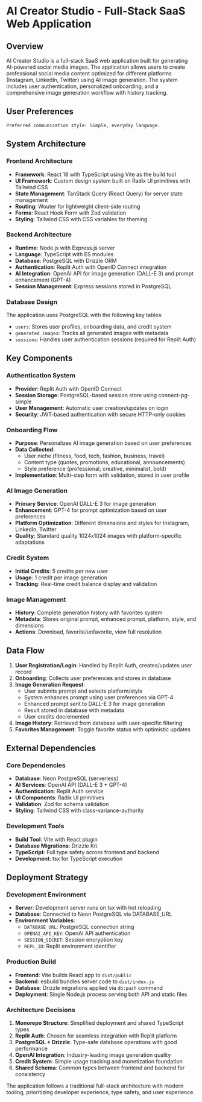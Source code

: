 # AI Creator Studio - Full-Stack SaaS Web Application

## Overview

AI Creator Studio is a full-stack SaaS web application built for generating AI-powered social media images. The application allows users to create professional social media content optimized for different platforms (Instagram, LinkedIn, Twitter) using AI image generation. The system includes user authentication, personalized onboarding, and a comprehensive image generation workflow with history tracking.

## User Preferences

```
Preferred communication style: Simple, everyday language.
```

## System Architecture

### Frontend Architecture
- **Framework**: React 18 with TypeScript using Vite as the build tool
- **UI Framework**: Custom design system built on Radix UI primitives with Tailwind CSS
- **State Management**: TanStack Query (React Query) for server state management
- **Routing**: Wouter for lightweight client-side routing
- **Forms**: React Hook Form with Zod validation
- **Styling**: Tailwind CSS with CSS variables for theming

### Backend Architecture
- **Runtime**: Node.js with Express.js server
- **Language**: TypeScript with ES modules
- **Database**: PostgreSQL with Drizzle ORM
- **Authentication**: Replit Auth with OpenID Connect integration
- **AI Integration**: OpenAI API for image generation (DALL-E 3) and prompt enhancement (GPT-4)
- **Session Management**: Express sessions stored in PostgreSQL

### Database Design
The application uses PostgreSQL with the following key tables:
- `users`: Stores user profiles, onboarding data, and credit system
- `generated_images`: Tracks all generated images with metadata
- `sessions`: Handles user authentication sessions (required for Replit Auth)

## Key Components

### Authentication System
- **Provider**: Replit Auth with OpenID Connect
- **Session Storage**: PostgreSQL-based session store using connect-pg-simple
- **User Management**: Automatic user creation/updates on login
- **Security**: JWT-based authentication with secure HTTP-only cookies

### Onboarding Flow
- **Purpose**: Personalizes AI image generation based on user preferences
- **Data Collected**: 
  - User niche (fitness, food, tech, fashion, business, travel)
  - Content type (quotes, promotions, educational, announcements)
  - Style preference (professional, creative, minimalist, bold)
- **Implementation**: Multi-step form with validation, stored in user profile

### AI Image Generation
- **Primary Service**: OpenAI DALL-E 3 for image generation
- **Enhancement**: GPT-4 for prompt optimization based on user preferences
- **Platform Optimization**: Different dimensions and styles for Instagram, LinkedIn, Twitter
- **Quality**: Standard quality 1024x1024 images with platform-specific adaptations

### Credit System
- **Initial Credits**: 5 credits per new user
- **Usage**: 1 credit per image generation
- **Tracking**: Real-time credit balance display and validation

### Image Management
- **History**: Complete generation history with favorites system
- **Metadata**: Stores original prompt, enhanced prompt, platform, style, and dimensions
- **Actions**: Download, favorite/unfavorite, view full resolution

## Data Flow

1. **User Registration/Login**: Handled by Replit Auth, creates/updates user record
2. **Onboarding**: Collects user preferences and stores in database
3. **Image Generation Request**: 
   - User submits prompt and selects platform/style
   - System enhances prompt using user preferences via GPT-4
   - Enhanced prompt sent to DALL-E 3 for image generation
   - Result stored in database with metadata
   - User credits decremented
4. **Image History**: Retrieved from database with user-specific filtering
5. **Favorites Management**: Toggle favorite status with optimistic updates

## External Dependencies

### Core Dependencies
- **Database**: Neon PostgreSQL (serverless)
- **AI Services**: OpenAI API (DALL-E 3 + GPT-4)
- **Authentication**: Replit Auth service
- **UI Components**: Radix UI primitives
- **Validation**: Zod for schema validation
- **Styling**: Tailwind CSS with class-variance-authority

### Development Tools
- **Build Tool**: Vite with React plugin
- **Database Migrations**: Drizzle Kit
- **TypeScript**: Full type safety across frontend and backend
- **Development**: tsx for TypeScript execution

## Deployment Strategy

### Development Environment
- **Server**: Development server runs on tsx with hot reloading
- **Database**: Connected to Neon PostgreSQL via DATABASE_URL
- **Environment Variables**: 
  - `DATABASE_URL`: PostgreSQL connection string
  - `OPENAI_API_KEY`: OpenAI API authentication
  - `SESSION_SECRET`: Session encryption key
  - `REPL_ID`: Replit environment identifier

### Production Build
- **Frontend**: Vite builds React app to `dist/public`
- **Backend**: esbuild bundles server code to `dist/index.js`
- **Database**: Drizzle migrations applied via `db:push` command
- **Deployment**: Single Node.js process serving both API and static files

### Architecture Decisions

1. **Monorepo Structure**: Simplified deployment and shared TypeScript types
2. **Replit Auth**: Chosen for seamless integration with Replit platform
3. **PostgreSQL + Drizzle**: Type-safe database operations with good performance
4. **OpenAI Integration**: Industry-leading image generation quality
5. **Credit System**: Simple usage tracking and monetization foundation
6. **Shared Schema**: Common types between frontend and backend for consistency

The application follows a traditional full-stack architecture with modern tooling, prioritizing developer experience, type safety, and user experience.